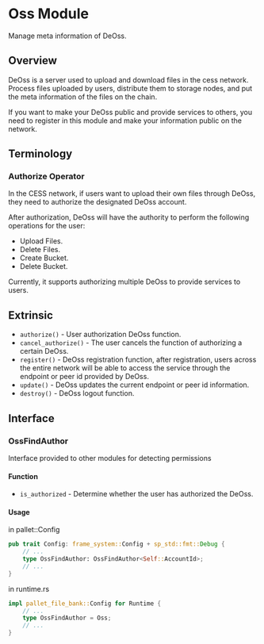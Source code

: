 # Oss Module

Manage meta information of DeOss.

## Overview

DeOss is a server used to upload and download files in the cess network. Process files uploaded by users, distribute them to storage nodes, and put the meta information of the files on the chain.

If you want to make your DeOss public and provide services to others, you need to register in this module and make your information public on the network.

## Terminology

### Authorize Operator

In the CESS network, if users want to upload their own files through DeOss, they need to authorize the designated DeOss account.

After authorization, DeOss will have the authority to perform the following operations for the user:

* Upload Files.
* Delete Files.
* Create Bucket.
* Delete Bucket.

Currently, it supports authorizing multiple DeOss to provide services to users.

## Extrinsic

* `authorize()` - User authorization DeOss function.
* `cancel_authorize()` - The user cancels the function of authorizing a certain DeOss.
* `register()` - DeOss registration function, after registration, users across the entire network will be able to access the service through the endpoint or peer id provided by DeOss.
* `update()` - DeOss updates the current endpoint or peer id information.
* `destroy()` - DeOss logout function.

## Interface

### OssFindAuthor

Interface provided to other modules for detecting permissions

#### Function

* `is_authorized` - Determine whether the user has authorized the DeOss.

#### Usage

in pallet::Config

```rust
pub trait Config: frame_system::Config + sp_std::fmt::Debug {
    // ...
    type OssFindAuthor: OssFindAuthor<Self::AccountId>;
    // ...
}
```

in runtime.rs 
```rust
impl pallet_file_bank::Config for Runtime {
    // ...
    type OssFindAuthor = Oss;
    // ...
}
```
